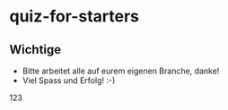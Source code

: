 # quiz-for-starters

## Wichtige 

* Bitte arbeitet alle auf eurem eigenen Branche, danke!
* Viel Spass und Erfolg! :-)

123
